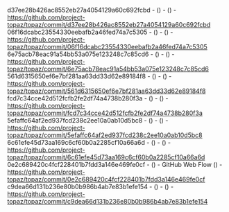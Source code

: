 d37ee28b426ac8552eb27a4054129a60c692fcbd -  () -  () - https://github.com/project-topaz/topaz/commit/d37ee28b426ac8552eb27a4054129a60c692fcbd
06f16dcabc23554330eebafb2a46fed74a7c5305 -  () -  () - https://github.com/project-topaz/topaz/commit/06f16dcabc23554330eebafb2a46fed74a7c5305
6e75acb78eac91a54bb53a075e123248c7c85cd6 -  () -  () - https://github.com/project-topaz/topaz/commit/6e75acb78eac91a54bb53a075e123248c7c85cd6
561d6315650ef6e7bf281aa63dd33d62e89184f8 -  () -  () - https://github.com/project-topaz/topaz/commit/561d6315650ef6e7bf281aa63dd33d62e89184f8
fcd7c34cce42d512fcfb2fe2df74a4738b280f3a -  () -  () - https://github.com/project-topaz/topaz/commit/fcd7c34cce42d512fcfb2fe2df74a4738b280f3a
5efaffc64af2ed937fcd238c2ee10a0ab10d5bc8 -  () -  () - https://github.com/project-topaz/topaz/commit/5efaffc64af2ed937fcd238c2ee10a0ab10d5bc8
6c61efe45d73aa169c6cf60b0a2285cf10a66a6d -  () -  () - https://github.com/project-topaz/topaz/commit/6c61efe45d73aa169c6cf60b0a2285cf10a66a6d
0e2c689420c4fcf228401b7fdd3a146e469fe0cf -  () - GitHub Web Flow () - https://github.com/project-topaz/topaz/commit/0e2c689420c4fcf228401b7fdd3a146e469fe0cf
c9dea66d131b236e80b0b986b4ab7e83b1efe154 -  () -  () - https://github.com/project-topaz/topaz/commit/c9dea66d131b236e80b0b986b4ab7e83b1efe154
